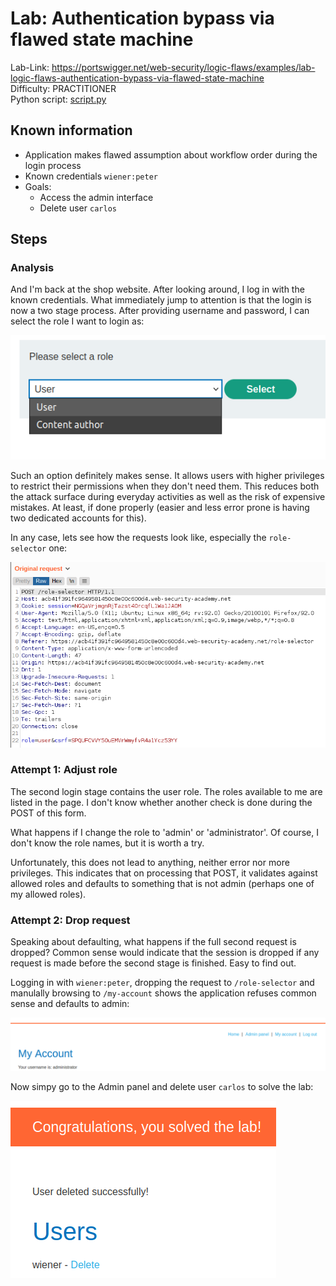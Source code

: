 # Lab: Authentication bypass via flawed state machine

Lab-Link: <https://portswigger.net/web-security/logic-flaws/examples/lab-logic-flaws-authentication-bypass-via-flawed-state-machine>  
Difficulty: PRACTITIONER  
Python script: [script.py](script.py)  

## Known information

- Application makes flawed assumption about workflow order during the login process
- Known credentials `wiener:peter`
- Goals:
  - Access the admin interface
  - Delete user `carlos`

## Steps

### Analysis

And I'm back at the shop website. After looking around, I log in with the known credentials. What immediately jump to attention is that the login is now a two stage process. After providing username and password, I can select the role I want to login as:

![role_selection](img/role_selection.png)

Such an option definitely makes sense. It allows users with higher privileges to restrict their permissions when they don't need them. This reduces both the attack surface during everyday activities as well as the risk of expensive mistakes. At least, if done properly (easier and less error prone is having two dedicated accounts for this).

In any case, lets see how the requests look like, especially the `role-selector` one:

![request_role_selector](img/request_role_selector.png)

### Attempt 1: Adjust role

The second login stage contains the user role. The roles available to me are listed in the page. I don't know whether another check is done during the POST of this form.

What happens if I change the role to 'admin' or 'administrator'. Of course, I don't know the role names, but it is worth a try.

Unfortunately, this does not lead to anything, neither error nor more privileges. This indicates that on processing that POST, it validates against allowed roles and defaults to something that is not admin (perhaps one of my allowed roles).

### Attempt 2: Drop request

Speaking about defaulting, what happens if the full second request is dropped? Common sense would indicate that the session is dropped if any request is made before the second stage is finished. Easy to find out.

Logging in with `wiener:peter`, dropping the request to `/role-selector` and manulally browsing to `/my-account` shows the application refuses common sense and defaults to admin:

![admin_account](img/admin_account.png)

Now simpy go to the Admin panel and delete user `carlos` to solve the lab:

![success](img/success.png)
